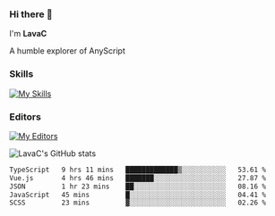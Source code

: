 ### Hi there 👋
I'm **LavaC**

A humble explorer of AnyScript

### Skills
[![My Skills](https://skillicons.dev/icons?i=js,ts,vue,nodejs,nuxtjs,astro,solidjs,tailwind)](https://skillicons.dev)

### Editors
[![My Editors](https://skillicons.dev/icons?i=neovim,vscode)](https://skillicons.dev)

![LavaC's GitHub stats](https://github-readme-stats.vercel.app/api?username=LavaCxx&show_icons=true&theme=synthwave)

<!--START_SECTION:waka-->

```txt
TypeScript   9 hrs 11 mins   █████████████▒░░░░░░░░░░░   53.61 %
Vue.js       4 hrs 46 mins   ███████░░░░░░░░░░░░░░░░░░   27.87 %
JSON         1 hr 23 mins    ██░░░░░░░░░░░░░░░░░░░░░░░   08.16 %
JavaScript   45 mins         █░░░░░░░░░░░░░░░░░░░░░░░░   04.41 %
SCSS         23 mins         ▓░░░░░░░░░░░░░░░░░░░░░░░░   02.26 %
```

<!--END_SECTION:waka-->
